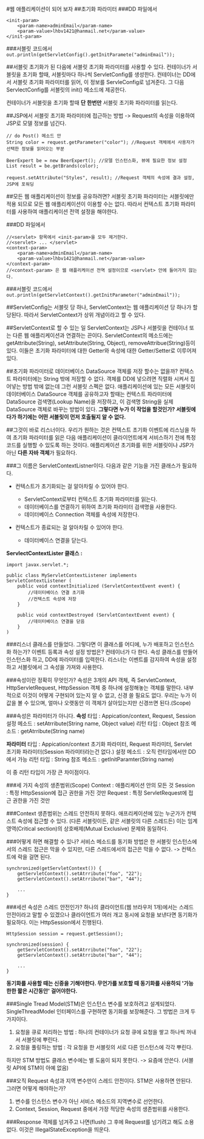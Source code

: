 #웹 애플리케이션이 되어 보자
##초기화 파라미터
###DD 파일에서
```
<init-param>
	<param-name>adminEmail</param-name>
	<param-value>lhbv1421@hanmail.net</param-value>
</init-param>
```

###서블릿 코드에서
`out.println(getServletConfig().getInitParamete("adminEmail"));`

##서블릿 초기화가 된 다음에 서블릿 초기화 파라미터를 사용할 수 있다.
컨테이너가 서블릿을 초기화 할때, 서블릿마다 하나씩 ServletConfig를 생성한다.
컨테이너는 DD에서 서블릿 초기화 파라미터를 읽어, 이 정보를 ServleConfig로 넘겨준다.
그 다음 ServlectConfig를 서블릿의 init() 메소드에 제공한다.

컨테이너가 서블릿을 초기화 할때 **단 한번만** 서블릿 초기화 파라미터를 읽는다.

##JSP에서 서블릿 초기화 파라미터에 접근하는 방법
-> Request의 속성을 이용하여 JSP로 모델 정보를 넘긴다.
```
// do Post() 메소드 안
String color = request.getParameter("color"); //Request 객체에서 사용자가 선택한 정보를 읽어오는 부분

BeerExpert be = new BeerExpert(); //모델 인스턴스화, 뷰에 필요한 정보 설정
List result = be.getBrands(color);

request.setAttribute("Styles", result); //Request 객체의 속성에 결과 설정, JSP에 포워딩
```

##모든 웹 애플리케이션이 정보를 공유하려면?
서블릿 초기화 파라미터는 서블릿에만 적용 되므로 모든 웹 애플리케이션이 이용할 수는 없다.
따라서 컨텍스트 초기화 파라미터를 사용하여 애플리케이션 전역 설정을 해야한다.

###DD 파일에서
```
//<servlet> 항목에서 <init-param>을 모두 제거한다.
//<servlet> ... </servlet>
<context-param> 
	<param-name>adminEmail</param-name>
	<param-value>lhbv1421@hanmail.net</param-value>
</context-param>
//<context-param> 은 웹 애플리케이션 전역 설정이므로 <servlet> 안에 들어가지 않는다.
```

###서블릿 코드에서
`out.println(getServletContext().getInitParameter("adminEmail"));`
 
##ServletConfig는 서블릿 당 하나, ServletContext는 웹 애플리케이션 당 하나가 할당된다.
따라서 ServletContext가 상위 개념이라고 할 수 있다.

##ServletContext로 할 수 있는 일
ServletContext는 JSP나 서블릿을 컨테이너 또는 다른 웹 애플리케이션과 연결하는 끈이다.
ServletContext의 메소드에는 getAttribute(String), setAttribute(String, Object), removeAttribue(String)등이 있다. 이들은 초기화 파라미터에 대한 Getter와 속성에 대한 Getter/Setter로 이루어져 있다.

##초기화 파라미터로 데이터베이스 DataSource 객체를 저장 할수는 없을까?
컨텍스트 파라미터에는 String 밖에 저장할 수 없다. 객체를 DD에 넣으려면 직렬화 시켜서 집어넣는 방법 밖에 없는데 그런 서블릿 스펙은 없다.
애플리케이션에 있는 모든 서블릿이 데이터베이스 DataSource 객체를 공유하고자 할때는 컨텍스트 파라미터에 DataSource 검색명(Lookup Name)을 저장하고, 이 검색명 String을 실제 DataSource 객체로 바꾸는 방법이 있다. 
**그렇다면 누가 이 작업을 할것인가? 서블릿에다가 하기에는 어떤 서블릿이 먼저 호출될지 알 수 없다.**

##그것이 바로 리스너이다.
우리가 원하는 것은 컨텍스트 초기화 이벤트에 리스닝을 하여 초기화 파라미터를 읽은 다음 애플리케이션이 클라이언트에게 서비스하기 전에 특정 코드를 실행할 수 있도록 하는 것이다.
애플리케이션 초기화를 위한 서블릿이나 JSP가 아닌 **다른 자바 객체**가 필요하다.

###그 이름은 ServletContextListner이다.
다음과 같은 기능을 가진 클래스가 필요하다.
* 컨텍스트가 초기화되는 걸 알아차릴 수 있어야 한다.
	* ServletContext로부터 컨텍스트 초기화 파라미터를 읽는다.
	* 데이터베이스를 연결하기 위하여 초기화 파라미터 검색명을 사용한다.
	* 데이터베이스 Connection 객체를 속성에 저장한다.

* 컨텍스트가 종료되는 걸 알아차릴 수 있어야 한다.
	* 데이터베이스 연결을 닫는다.

**ServlectContextLister 클래스 :**
```
import javax.servlet.*;

public class MyServletContextListener implements ServletContextListener (
	public void contextInitialized (ServletContextEvent event) {
		//데이터베이스 연결 초기화
		//컨텍스트 속성에 저장
	}

	public void contextDestroyed (ServletContextEvent event) {
		//데이터베이스 연결을 닫음
	}
)
```

###리스너 클래스를 만들었다. 그렇다면 이 클래스를 어디에, 누가 배포하고 인스턴스화 하는가? 이벤트 등록과 속성 설정 방법은?
컨테이너가 다 한다. 속성 클래스를 만들어 인스턴스화 하고, DD에 파라미터를 입력한다. 리스너는 이벤트를 감지하여 속성을 설정하고 서블릿에서 그 속성을 가져와 사용한다.

###속성이란 정확히 무엇인가?
속성은 3개의 API 객체, 즉 ServletContext, HttpServletRequest, HttpSession 객체 중 하나에 설정해놓는 객체를 말한다.
내부적으로 이것이 어떻게 구현되어 있는지 알 수 없고, 신경 쓸 필요도 없다. 우리는 누가 이 값을 볼 수 있으며, 얼마나 오랫동안 이 객체가 살아있는지만 신경쓰면 된다.(Scope)

###속성은 파라미터가 아니다.
**속성**
타입 : Appication/context, Request, Session
설정 메소드 : setAtrribute(String name, Object value)
리턴 타입 : Object
참조 메소드 : getAtrribute(String name)

**파라미터**
타입 : Appication/context 초기화 파라미터, Request 파라미터, Servlet 초기화 파라미터(Session 파라미터라는건 없다.)
설정 메소드 : 오직 런타임에서만 DD에서 가능
리턴 타입 : String
참조 메소드 : getInitParamter(String name)

이 중 리턴 타입이 가장 큰 차이점이다.

###세 가지 속성의 생존범위(Scope)
Context : 애플리케이션 안의 모든 것
Session : 특정 HttpSession에 접근 권한을 가진 것만
Request : 특정 ServletRequest에 접근 권한을 가진 것만

###Context 생존범위는 스레드 안전하지 못하다.
애프리케이션에 있는 누군가가 컨텍스트 속성에 접근할 수 있다. (다른 서블릿이든, 같은 서블릿의 다른 스레드든)
이는 임계영역(Critical section)의 상호배제(Mutual Exclusive) 문제와 동일하다.

###어떻게 하면 해결할 수 있나?
서비스 메소드를 동기화 방법은 한 서블릿 인스턴스에서의 스레드 접근은 막을 수 있지만, 다른 스레드에서의 접근은 막을 수 없다. -> 컨텍스트에 락을 걸면 된다.
```
synchronized(getServletContext()) {
	getServletContext().setAtrribute("foo", "22");
	getServletContext().setAtrribute("bar", "44");

	...
}
```

###세션 속성은 스레드 안전인가?
하나의 클라이언트(웹 브라우저 1개)에서는 스레드 안전이라고 말할 수 있겠으나 클라이언트가 여러 개고 동시에 요청을 보낸다면 동기화가 필요하다. 이는 HttpSession에서 진행된다.
```
HttpSession session = request.getSession();

synchronized(session) {
	getServletContext().setAtrribute("foo", "22");
	getServletContext().setAtrribute("bar", "44");

	...
}
```

**동기화를 사용할 때는 신중을 기해야한다. 무언가를 보호할 때 동기화를 사용하되 '가능한한 짧은 시간동안' 걸어야한다.**

###Single Tread Model(STM)은 인스턴스 변수를 보호하려고 설계되었다.
SingleThreadModel 인터페이스를 구현하면 동기화를 보장해준다. 그 방법은 크게 두가지이다.

1. 요청을 큐로 처리하는 방법 : 하나의 컨테이너가 요청 큐에 요청을 쌓고 하나씩 꺼내서 서블릿에 뿌린다.
2. 요청을 풀링하는 방법 : 각 요청을 한 서블릿의 서로 다른 인스턴스에 각각 뿌린다.

하지만 STM 방법도 클래스 변수에는 별 도움이 되지 못한다. -> 요즘에 안쓴다. (서블릿 API에 STM이 아예 없음)

###오직 Request 속성과 지역 변수만이 스레드 안전이다.
STM은 사용하면 안된다. 그러면 어떻게 해야하는가?

1. 변수를 인스턴스 변수가 아닌 서비스 메소드의 지역변수로 선언한다.
2. Context, Session, Request 중에서 가장 적당한 속성의 생존범위를 사용한다.

###Response 객체를 넘겨주고 나면(flush) 그 후에 Request를 넘기려고 해도 소용없다. 이것은 IllegalStateException을 띄운다.
